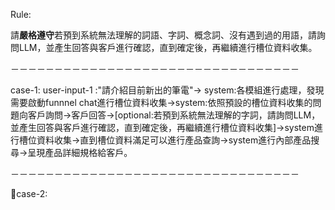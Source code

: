 Rule:

請**嚴格遵守**若預到系統無法理解的詞語、字詞、概念詞、沒有遇到過的用語，請詢問LLM，並產生回答與客戶進行確認，直到確定後，再繼續進行槽位資料收集。

－－－－－－－－－－－－－－－－－－－－－－－－－－－－－－－－－

case-1:
user-input-1 :"請介紹目前新出的筆電"-> system:各模組進行處理，發現需要啟動funnnel chat進行槽位資料收集->system:依照預設的槽位資料收集的問題向客戶詢問->客戶回答->[optional:若預到系統無法理解的字詞，請詢問LLM，並產生回答與客戶進行確認，直到確定後，再繼續進行槽位資料收集]->system進行槽位資料收集->直到槽位資料滿足可以進行產品查詢->system進行內部產品搜尋->呈現產品詳細規格給客戶。

－－－－－－－－－－－－－－－－－－－－－－－－－－－－－－－－－

case-2:
